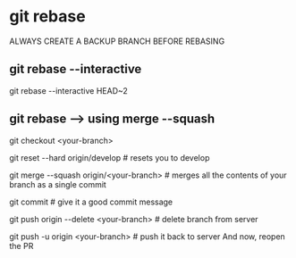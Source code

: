 # git rebase

ALWAYS CREATE A BACKUP BRANCH BEFORE REBASING

## git rebase --interactive

git rebase --interactive HEAD~2

## git rebase --> using merge --squash
git checkout \<your-branch>

git reset --hard origin/develop # resets you to develop

git merge --squash origin/\<your-branch> # merges all the contents of your branch as a single commit

git commit # give it a good commit message

git push origin --delete \<your-branch> # delete branch from server

git push -u origin \<your-branch> # push it back to server And now, reopen the PR
